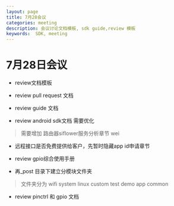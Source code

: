 ```yaml
---
layout: page
title: 7月28会议
categories: meeting
description: 会议讨论文档模板, sdk guide,review 模板
keywords:  SDK, meeting
---
```


# 7月28日会议

-  review文档模板
-  review pull request 文档
-  review guide 文档

- review android sdk文档  需要优化
> 需要增加 路由器siflower服务分析章节 wei

- 远程接口是否免费提供给客户，先暂时隐藏app id申请章节

- review gpio综合使用手册

- 再_post 目录下建立分模块文件夹

> 文件夹分为 wifi system linux custom test demo app common

-  review  pinctrl 和 gpio 文档

